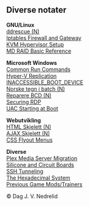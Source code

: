 ﻿## Diverse notater  

**GNU/Linux**  
[ddrescue (N)](https://djnedrelid.github.io/notater/linux_ddrescue.html)  
[Iptables Firewall and Gateway](https://djnedrelid.github.io/notater/linux_iptables_firewall_and_gateway.html)  
[KVM Hypervisor Setup](https://djnedrelid.github.io/notater/linux_kvm_hypervisor_setup.html)  
[MD RAID Basic Reference](https://djnedrelid.github.io/notater/linux_mdraid_reference.html)  

**Microsoft Windows**  
[Common Run Commands](https://djnedrelid.github.io/notater/windows_common_commands.html)  
[Hyper-V Replication](https://djnedrelid.github.io/notater/windows_hyperv_replication.html)  
[INACCESSIBLE_BOOT_DEVICE](https://djnedrelid.github.io/notater/windows_inaccessible_boot.html)  
[Norske tegn i batch (N)](https://djnedrelid.github.io/notater/windows_batch_norske_tegn.html)  
[Reparere BCD (N)](https://djnedrelid.github.io/notater/windows_reparere_oppstartspartisjoner.html)  
[Securing RDP](https://djnedrelid.github.io/notater/windows_securing_rdp.html)  
[UAC Starting at Boot](https://djnedrelid.github.io/notater/windows_boot_elevated_program.html)  

**Webutvikling**  
[HTML Skjelett (N)](https://djnedrelid.github.io/notater/html_skjelett.html)  
[AJAX Skjelett (N)](https://djnedrelid.github.io/notater/ajax_skjelett.html)  
[CSS Flyout Menus](https://djnedrelid.github.io/notater/css_flyout_menus.html)  

**Diverse**  
[Plex Media Server Migration](https://djnedrelid.github.io/notater/misc_plex_media_server_migration.html)  
[Silicone and Circuit Boards](https://djnedrelid.github.io/notater/electric_silicone_and_circuit_boards.html)  
[SSH Tunneling](https://djnedrelid.github.io/notater/misc_ssh_tunneling.html)  
[The Hexadecimal System](https://djnedrelid.github.io/notater/misc_the_hexadecimal_system.html)  
[Previous Game Mods/Trainers](https://github.com/djnedrelid/notater/tree/main/notatbilder/misc_previous_game_mods) 

© Dag J. V. Nedrelid